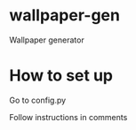 # wallpaper-gen

Wallpaper generator

# How to set up

Go to config.py

Follow instructions in comments
